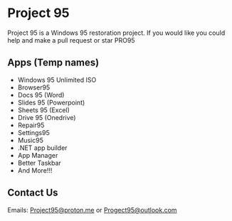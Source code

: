 # Project 95
Project 95 is a Windows 95 restoration project. If you would like you could help and make a pull request or star PRO95
## Apps (Temp names)
* Windows 95 Unlimited ISO
* Browser95
* Docs 95 (Word)
* Slides 95 (Powerpoint)
* Sheets 95 (Excel)
* Drive 95 (Onedrive)
* Repair95
* Settings95
* Music95
* .NET app builder
* App Manager
* Better Taskbar
* And More!!!
## Contact Us
Emails: Project95@proton.me or Progect95@outlook.com
